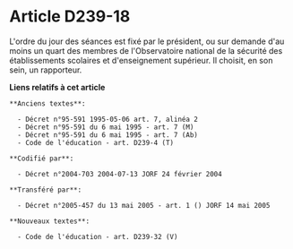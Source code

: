 # Article D239-18

L'ordre du jour des séances est fixé par le président, ou sur demande d'au moins un quart des membres de l'Observatoire
national de la sécurité des établissements scolaires et d'enseignement supérieur. Il choisit, en son sein, un rapporteur.

**Liens relatifs à cet article**

	**Anciens textes**:

	  - Décret n°95-591 1995-05-06 art. 7, alinéa 2
	  - Décret n°95-591 du 6 mai 1995 - art. 7 (M)
	  - Décret n°95-591 du 6 mai 1995 - art. 7 (Ab)
	  - Code de l'éducation - art. D239-4 (T)

	**Codifié par**:

	  - Décret n°2004-703 2004-07-13 JORF 24 février 2004

	**Transféré par**:

	  - Décret n°2005-457 du 13 mai 2005 - art. 1 () JORF 14 mai 2005

	**Nouveaux textes**:

	  - Code de l'éducation - art. D239-32 (V)
